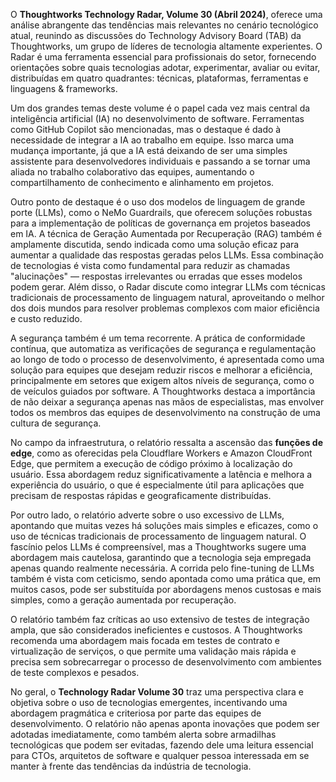 O **Thoughtworks Technology Radar, Volume 30 (Abril 2024)**, oferece uma análise abrangente das tendências mais relevantes no cenário tecnológico atual, reunindo as discussões do Technology Advisory Board (TAB) da Thoughtworks, um grupo de líderes de tecnologia altamente experientes. O Radar é uma ferramenta essencial para profissionais do setor, fornecendo orientações sobre quais tecnologias adotar, experimentar, avaliar ou evitar, distribuídas em quatro quadrantes: técnicas, plataformas, ferramentas e linguagens & frameworks.

Um dos grandes temas deste volume é o papel cada vez mais central da inteligência artificial (IA) no desenvolvimento de software. Ferramentas como GitHub Copilot são mencionadas, mas o destaque é dado à necessidade de integrar a IA ao trabalho em equipe. Isso marca uma mudança importante, já que a IA está deixando de ser uma simples assistente para desenvolvedores individuais e passando a se tornar uma aliada no trabalho colaborativo das equipes, aumentando o compartilhamento de conhecimento e alinhamento em projetos.

Outro ponto de destaque é o uso dos modelos de linguagem de grande porte (LLMs), como o NeMo Guardrails, que oferecem soluções robustas para a implementação de políticas de governança em projetos baseados em IA. A técnica de Geração Aumentada por Recuperação (RAG) também é amplamente discutida, sendo indicada como uma solução eficaz para aumentar a qualidade das respostas geradas pelos LLMs. Essa combinação de tecnologias é vista como fundamental para reduzir as chamadas "alucinações" — respostas irrelevantes ou erradas que esses modelos podem gerar. Além disso, o Radar discute como integrar LLMs com técnicas tradicionais de processamento de linguagem natural, aproveitando o melhor dos dois mundos para resolver problemas complexos com maior eficiência e custo reduzido.

A segurança também é um tema recorrente. A prática de conformidade contínua, que automatiza as verificações de segurança e regulamentação ao longo de todo o processo de desenvolvimento, é apresentada como uma solução para equipes que desejam reduzir riscos e melhorar a eficiência, principalmente em setores que exigem altos níveis de segurança, como o de veículos guiados por software. A Thoughtworks destaca a importância de não deixar a segurança apenas nas mãos de especialistas, mas envolver todos os membros das equipes de desenvolvimento na construção de uma cultura de segurança.

No campo da infraestrutura, o relatório ressalta a ascensão das **funções de edge**, como as oferecidas pela Cloudflare Workers e Amazon CloudFront Edge, que permitem a execução de código próximo à localização do usuário. Essa abordagem reduz significativamente a latência e melhora a experiência do usuário, o que é especialmente útil para aplicações que precisam de respostas rápidas e geograficamente distribuídas.

Por outro lado, o relatório adverte sobre o uso excessivo de LLMs, apontando que muitas vezes há soluções mais simples e eficazes, como o uso de técnicas tradicionais de processamento de linguagem natural. O fascínio pelos LLMs é compreensível, mas a Thoughtworks sugere uma abordagem mais cautelosa, garantindo que a tecnologia seja empregada apenas quando realmente necessária. A corrida pelo fine-tuning de LLMs também é vista com ceticismo, sendo apontada como uma prática que, em muitos casos, pode ser substituída por abordagens menos custosas e mais simples, como a geração aumentada por recuperação.

O relatório também faz críticas ao uso extensivo de testes de integração ampla, que são considerados ineficientes e custosos. A Thoughtworks recomenda uma abordagem mais focada em testes de contrato e virtualização de serviços, o que permite uma validação mais rápida e precisa sem sobrecarregar o processo de desenvolvimento com ambientes de teste complexos e pesados.

No geral, o **Technology Radar Volume 30** traz uma perspectiva clara e objetiva sobre o uso de tecnologias emergentes, incentivando uma abordagem pragmática e criteriosa por parte das equipes de desenvolvimento. O relatório não apenas aponta inovações que podem ser adotadas imediatamente, como também alerta sobre armadilhas tecnológicas que podem ser evitadas, fazendo dele uma leitura essencial para CTOs, arquitetos de software e qualquer pessoa interessada em se manter à frente das tendências da indústria de tecnologia.